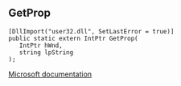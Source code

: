 ## GetProp

```
[DllImport("user32.dll", SetLastError = true)]
public static extern IntPtr GetProp(
   IntPtr hWnd,
   string lpString
);
```

[Microsoft documentation](https://docs.microsoft.com/en-us/windows/win32/api/winuser/nf-winuser-getprop)
